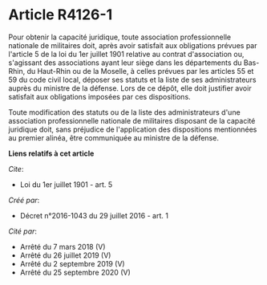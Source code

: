 # Article R4126-1

Pour obtenir la capacité juridique, toute association professionnelle nationale de militaires doit, après avoir satisfait aux
obligations prévues par l'article 5 de la loi du 1er juillet 1901 relative au contrat d'association ou, s'agissant des
associations ayant leur siège dans les départements du Bas-Rhin, du Haut-Rhin ou de la Moselle, à celles prévues par les
articles 55 et 59 du code civil local, déposer ses statuts et la liste de ses administrateurs auprès du ministre de la
défense. Lors de ce dépôt, elle doit justifier avoir satisfait aux obligations imposées par ces dispositions. 

Toute modification des statuts ou de la liste des administrateurs d'une association professionnelle nationale de militaires
disposant de la capacité juridique doit, sans préjudice de l'application des dispositions mentionnées au premier alinéa, être
communiquée au ministre de la défense.

**Liens relatifs à cet article**

_Cite_:

  - Loi du 1er juillet 1901 - art. 5

_Créé par_:

  - Décret n°2016-1043 du 29 juillet 2016 - art. 1

_Cité par_:

  - Arrêté du 7 mars 2018 (V)
  - Arrêté du 26 juillet 2019 (V)
  - Arrêté du 2 septembre 2019 (V)
  - Arrêté du 25 septembre 2020 (V)
